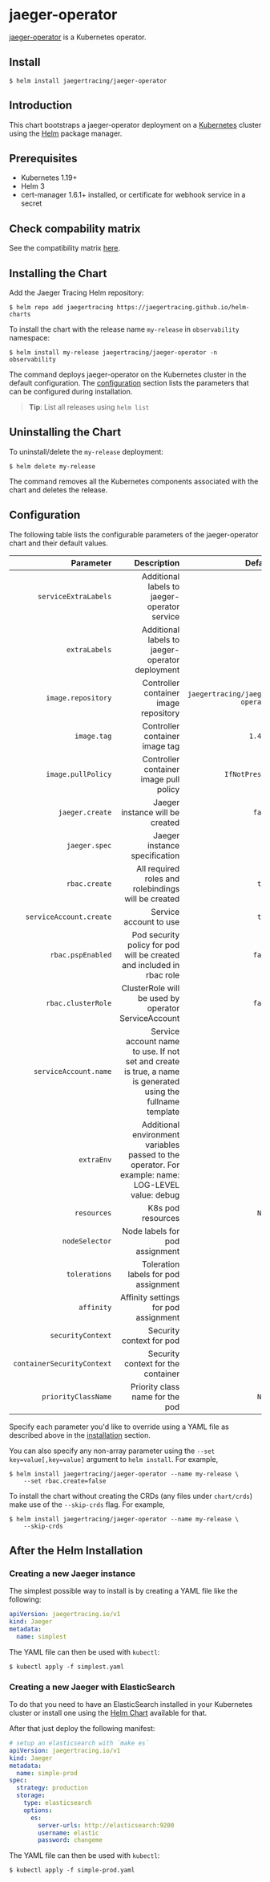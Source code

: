 # jaeger-operator

[jaeger-operator](https://github.com/jaegertracing/jaeger-operator) is a Kubernetes operator.

## Install

```console
$ helm install jaegertracing/jaeger-operator
```

## Introduction

This chart bootstraps a jaeger-operator deployment on a [Kubernetes](http://kubernetes.io) cluster using the [Helm](https://helm.sh) package manager.

## Prerequisites

- Kubernetes 1.19+
- Helm 3
- cert-manager 1.6.1+ installed, or certificate for webhook service in a secret

## Check compability matrix

See the compatibility matrix [here](./COMPATIBILITY.md).

## Installing the Chart

Add the Jaeger Tracing Helm repository:

```console
$ helm repo add jaegertracing https://jaegertracing.github.io/helm-charts
```

To install the chart with the release name `my-release` in `observability` namespace:

```console
$ helm install my-release jaegertracing/jaeger-operator -n observability
```

The command deploys jaeger-operator on the Kubernetes cluster in the default configuration. The [configuration](#configuration) section lists the parameters that can be configured during installation.

> **Tip**: List all releases using `helm list`

## Uninstalling the Chart

To uninstall/delete the `my-release` deployment:

```console
$ helm delete my-release
```

The command removes all the Kubernetes components associated with the chart and deletes the release.

## Configuration

The following table lists the configurable parameters of the jaeger-operator chart and their default values.

|                  Parameter |                                                                                                 Description |                         Default |
| -------------------------: | ----------------------------------------------------------------------------------------------------------: | ------------------------------: |
|       `serviceExtraLabels` |                                                                Additional labels to jaeger-operator service |                            `{}` |
|              `extraLabels` |                                                             Additional labels to jaeger-operator deployment |                            `{}` |
|         `image.repository` |                                                                       Controller container image repository | `jaegertracing/jaeger-operator` |
|                `image.tag` |                                                                              Controller container image tag |                        `1.47.0` |
|         `image.pullPolicy` |                                                                      Controller container image pull policy |                  `IfNotPresent` |
|            `jaeger.create` |                                                                             Jaeger instance will be created |                         `false` |
|              `jaeger.spec` |                                                                               Jaeger instance specification |                            `{}` |
|              `rbac.create` |                                                         All required roles and rolebindings will be created |                          `true` |
|    `serviceAccount.create` |                                                                                      Service account to use |                          `true` |
|          `rbac.pspEnabled` |                                       Pod security policy for pod will be created and included in rbac role |                         `false` |
|         `rbac.clusterRole` |                                                         ClusterRole will be used by operator ServiceAccount |                         `false` |
|      `serviceAccount.name` | Service account name to use. If not set and create is true, a name is generated using the fullname template |                           `nil` |
|                 `extraEnv` |          Additional environment variables passed to the operator. For example: name: LOG-LEVEL value: debug |                            `[]` |
|                `resources` |                                                                                           K8s pod resources |                          `None` |
|             `nodeSelector` |                                                                              Node labels for pod assignment |                            `{}` |
|              `tolerations` |                                                                        Toleration labels for pod assignment |                            `[]` |
|                 `affinity` |                                                                        Affinity settings for pod assignment |                            `{}` |
|          `securityContext` |                                                                                    Security context for pod |                            `{}` |
| `containerSecurityContext` |                                                                          Security context for the container |                            `{}` |
|        `priorityClassName` |                                                                             Priority class name for the pod |                          `None` |

Specify each parameter you'd like to override using a YAML file as described above in the [installation](#installing-the-chart) section.

You can also specify any non-array parameter using the `--set key=value[,key=value]` argument to `helm install`. For example,

```console
$ helm install jaegertracing/jaeger-operator --name my-release \
    --set rbac.create=false
```

To install the chart without creating the CRDs (any files under `chart/crds`) make use of the `--skip-crds` flag. For example,

```console
$ helm install jaegertracing/jaeger-operator --name my-release \
    --skip-crds
```

## After the Helm Installation

### Creating a new Jaeger instance

The simplest possible way to install is by creating a YAML file like the following:

```YAML
apiVersion: jaegertracing.io/v1
kind: Jaeger
metadata:
  name: simplest
```

The YAML file can then be used with `kubectl`:

```console
$ kubectl apply -f simplest.yaml
```

### Creating a new Jaeger with ElasticSearch

To do that you need to have an ElasticSearch installed in your Kubernetes cluster or install one using the [Helm Chart](https://github.com/helm/charts/tree/master/incubator/elasticsearch) available for that.

After that just deploy the following manifest:

```YAML
# setup an elasticsearch with `make es`
apiVersion: jaegertracing.io/v1
kind: Jaeger
metadata:
  name: simple-prod
spec:
  strategy: production
  storage:
    type: elasticsearch
    options:
      es:
        server-urls: http://elasticsearch:9200
        username: elastic
        password: changeme
```

The YAML file can then be used with `kubectl`:

```console
$ kubectl apply -f simple-prod.yaml
```
